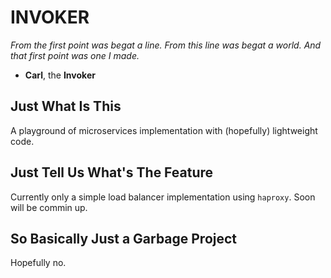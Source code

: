 # INVOKER

_From the first point was begat a line. From this line was begat a world. And that first point was one I made._
- **Carl**, the **Invoker**

## Just What Is This

A playground of microservices implementation with (hopefully) lightweight code.

## Just Tell Us What's The Feature

Currently only a simple load balancer implementation using `haproxy`. Soon will be commin up.

## So Basically Just a Garbage Project

Hopefully no.
